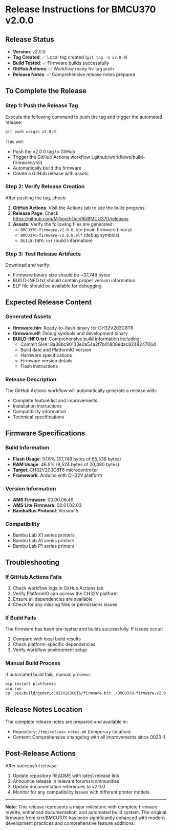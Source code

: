 # Release Instructions for BMCU370 v2.0.0

## Release Status
- **Version**: v2.0.0
- **Tag Created**: ✅ Local tag created (`git tag -a v2.0.0`)
- **Build Tested**: ✅ Firmware builds successfully
- **GitHub Actions**: ✅ Workflow ready for tag push
- **Release Notes**: ✅ Comprehensive release notes prepared

## To Complete the Release

### Step 1: Push the Release Tag
Execute the following command to push the tag and trigger the automated release:

```bash
git push origin v2.0.0
```

This will:
- Push the v2.0.0 tag to GitHub
- Trigger the GitHub Actions workflow (.github/workflows/build-firmware.yml)
- Automatically build the firmware
- Create a GitHub release with assets

### Step 2: Verify Release Creation

After pushing the tag, check:
1. **GitHub Actions**: Visit the Actions tab to see the build progress
2. **Release Page**: Check https://github.com/MillionthOdin16/BMCU370/releases
3. **Assets**: Verify the following files are generated:
   - `BMCU370-firmware-v2.0.0.bin` (main firmware binary)
   - `BMCU370-firmware-v2.0.0.elf` (debug symbols)
   - `BUILD-INFO.txt` (build information)

### Step 3: Test Release Artifacts

Download and verify:
- Firmware binary size should be ~37,748 bytes
- BUILD-INFO.txt should contain proper version information
- ELF file should be available for debugging

## Expected Release Content

### Generated Assets
- **firmware.bin**: Ready-to-flash binary for CH32V203C8T6
- **firmware.elf**: Debug symbols and development binary  
- **BUILD-INFO.txt**: Comprehensive build information including:
  - Commit SHA: 8a38bc90133e0a54a2f7b01808edac824824706d
  - Build date and PlatformIO version
  - Hardware specifications
  - Firmware version details
  - Flash instructions

### Release Description
The GitHub Actions workflow will automatically generate a release with:
- Complete feature list and improvements
- Installation instructions
- Compatibility information
- Technical specifications

## Firmware Specifications

### Build Information
- **Flash Usage**: 57.6% (37,748 bytes of 65,536 bytes)
- **RAM Usage**: 46.5% (9,524 bytes of 20,480 bytes)
- **Target**: CH32V203C8T6 microcontroller
- **Framework**: Arduino with CH32V platform

### Version Information
- **AMS Firmware**: 00.00.06.49
- **AMS Lite Firmware**: 00.01.02.03
- **BambuBus Protocol**: Version 5

### Compatibility
- Bambu Lab X1 series printers
- Bambu Lab A1 series printers
- Bambu Lab P1 series printers

## Troubleshooting

### If GitHub Actions Fails
1. Check workflow logs in GitHub Actions tab
2. Verify PlatformIO can access the CH32V platform
3. Ensure all dependencies are available
4. Check for any missing files or permissions issues

### If Build Fails
The firmware has been pre-tested and builds successfully. If issues occur:
1. Compare with local build results
2. Check platform-specific dependencies
3. Verify workflow environment setup

### Manual Build Process
If automated build fails, manual process:
```bash
pip install platformio
pio run
cp .pio/build/genericCH32V203C8T6/firmware.bin ./BMCU370-firmware-v2.0.0.bin
```

## Release Notes Location

The complete release notes are prepared and available in:
- Repository: `/tmp/release-notes.md` (temporary location)
- Content: Comprehensive changelog with all improvements since 0020-1

## Post-Release Actions

After successful release:
1. Update repository README with latest release link
2. Announce release in relevant forums/communities  
3. Update documentation references to v2.0.0
4. Monitor for any compatibility issues with different printer models

---

**Note**: This release represents a major milestone with complete firmware rewrite, enhanced documentation, and automated build system. The original firmware from krrr/BMCU370 has been significantly enhanced with modern development practices and comprehensive feature additions.